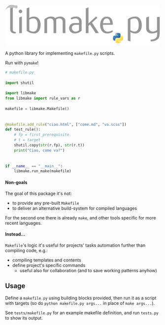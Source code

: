 <p align="center">
  <a href="https://alecandido.github.io/libmake.py/"><img alt="libmake.py" src="docs/_assets/logo.png" width=500></a>
</p>

A python library for implementing `makefile.py` scripts.

Run with `pymake`!

```python
# makefile.py

import shutil

import libmake
from libmake import rule_vars as r

makefile = libmake.Makefile()


@makefile.add_rule("ciao.html", ["come.md", "va.scss"])
def test_rule():
    # fp = first_prerequisite
    # t = target
    shutil.copy(str(r.fp), str(r.t))
    print("Ciao, come va?")


if __name__ == "__main__":
    libmake.run_make(makefile)
```

#### Non-goals

The goal of this package it's not:

- to provide any pre-built `Makefile`
- to deliver an alternative build-system for compiled languages

For the second one there is already `make`, and other tools specific for more
recent languages.

#### Instead...

`Makefile`'s logic it's useful for projects' tasks automation further than
compiling code, e.g.:

- compiling templates and contents
- define project's specific commands
  - useful also for collaboration (and to save working patterns anyhow)

## Usage

Define a `makefile.py` using building blocks provided, then run it as a script
with targets (so do `python makefile.py args...` in place of `make args...`).

See `tests/makefile.py` for an example makefile definition, and run `tests.py`
to show its output.

